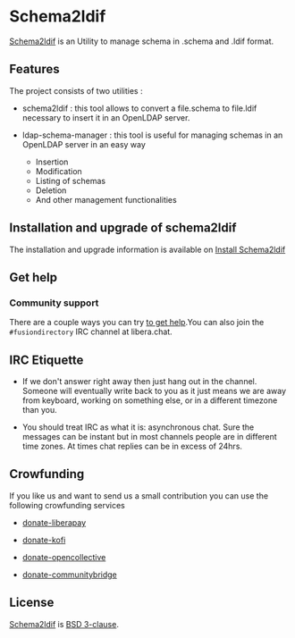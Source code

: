 # Schema2ldif

[Schema2ldif][Schema2ldif] is an Utility to manage schema in .schema and .ldif format.


## Features

The project consists of two utilities :

* schema2ldif : this tool allows to convert a file.schema to file.ldif necessary to insert it in an OpenLDAP server.

* ldap-schema-manager : this tool is useful for managing schemas in an OpenLDAP server in an easy way

  * Insertion
  * Modification
  * Listing of schemas
  * Deletion
  * And other management functionalities

## Installation and upgrade of schema2ldif

The installation and upgrade information is available on [Install Schema2ldif][schema2ldif-install]

## Get help

### Community support

There are a couple ways you can try [to get help][get help].You can also join the `#fusiondirectory` IRC channel at libera.chat.

## IRC Etiquette

* If we don't answer right away then just hang out in the channel.  Someone will
  eventually write back to you as it just means we are away from keyboard,
  working on something else, or in a different timezone than you.

* You should treat IRC as what it is: asynchronous chat.  Sure the messages can
  be instant but in most channels people are in different time zones.  At times
  chat replies can be in excess of 24hrs.

## Crowfunding

If you like us and want to send us a small contribution you can use the following crowfunding services

* [donate-liberapay]

* [donate-kofi]

* [donate-opencollective]

* [donate-communitybridge]

## License

[Schema2ldif][Schema2ldif] is  [BSD 3-clause](LICENSE).

[Schema2ldif]: https://www.fusiondirectory.org/schema2ldif

[schema2ldif-install]: https://fusiondirectory-user-manual.readthedocs.io/en/1.3/schema2ldif/index.html

[get help]: https://www.fusiondirectory.org/en/communaute/

[subscription-fusiondirectory]: https://www.fusiondirectory.org/en/subscription-fusiondirectory/

[subscription-fusiondirectory-plus]: https://www.fusiondirectory.org/en/subscriptions-fusiondirectory-plus/

[donate-liberapay]: https://liberapay.com/fusiondirectory/donate

[donate-kofi]: https://ko-fi.com/fusiondirectory

[donate-opencollective]: https://opencollective.com/fusiondirectory

[donate-communitybridge]: https://funding.communitybridge.org/projects/fusiondirectory
